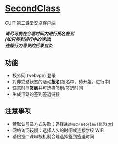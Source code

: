 # [SecondClass](https://github.com/thriic/SecondClass)

CUIT 第二课堂安卓客户端

***请尽可能在合理时间内进行报名签到***   
***(如只签到进行中的活动)***  
***违规行为导致的后果自负***

## 功能
- 校外网 (webvpn) 登录
- 对非完结状态的活动**报名**(报名中，待开始，进行中)  
- 任意时间**签到**并可选择签到/签退时间  
- 生成活动的签到签退链接

## 注意事项
- 若默认登录方式失败：选择`通过网页(WebView)登录`([pr](https://github.com/thriic/SecondClass/pull/4))
- 网络访问较慢：选择人少的时间或连接学校 WIFI
- 请根据二课审核机制合理选择签到签退时间